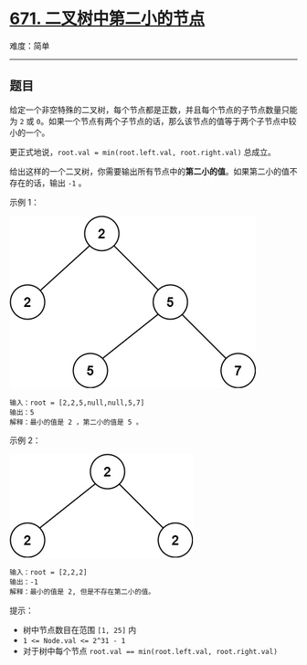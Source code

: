# [671. 二叉树中第二小的节点](https://leetcode-cn.com/problems/second-minimum-node-in-a-binary-tree)

难度：简单

---

## 题目

给定一个非空特殊的二叉树，每个节点都是正数，并且每个节点的子节点数量只能为 `2` 或 `0`。如果一个节点有两个子节点的话，那么该节点的值等于两个子节点中较小的一个。

更正式地说，`root.val = min(root.left.val, root.right.val)` 总成立。

给出这样的一个二叉树，你需要输出所有节点中的**第二小的值**。如果第二小的值不存在的话，输出 `-1` 。

示例 1：

![示例 1](images/smbt1.jpg "示例 1")

```txt
输入：root = [2,2,5,null,null,5,7]
输出：5
解释：最小的值是 2 ，第二小的值是 5 。
```

示例 2：

![示例 2](images/smbt2.jpg "示例 2")

```txt
输入：root = [2,2,2]
输出：-1
解释：最小的值是 2, 但是不存在第二小的值。
```

提示：

- 树中节点数目在范围 `[1, 25]` 内
- `1 <= Node.val <= 2^31 - 1`
- 对于树中每个节点 `root.val == min(root.left.val, root.right.val)`
